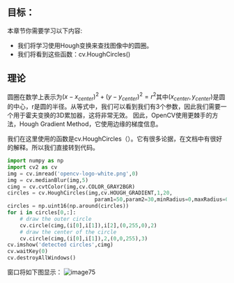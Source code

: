 ## 目标：
本章节你需要学习以下内容:
- 我们将学习使用Hough变换来查找图像中的圆圈。
- 我们将看到这些函数：cv.HoughCircles()

##  理论

圆圈在数学上表示为$\left ( x-x_{center} \right )^{2}+\left ( y-y_{center} \right )^{2}=r^{2}$其中$\left ( x_{center},y_{center} \right )$是圆的中心，r是圆的半径。从等式中，我们可以看到我们有3个参数，因此我们需要一个用于霍夫变换的3D累加器，这将非常无效。 因此，OpenCV使用更棘手的方法，Hough Gradient Method，它使用边缘的梯度信息。

我们在这里使用的函数是cv.HoughCircles（）。它有很多论据，在文档中有很好的解释。所以我们直接转到代码。

```python
import numpy as np
import cv2 as cv
img = cv.imread('opencv-logo-white.png',0)
img = cv.medianBlur(img,5)
cimg = cv.cvtColor(img,cv.COLOR_GRAY2BGR)
circles = cv.HoughCircles(img,cv.HOUGH_GRADIENT,1,20,
                            param1=50,param2=30,minRadius=0,maxRadius=0)
circles = np.uint16(np.around(circles))
for i in circles[0,:]:
    # draw the outer circle
    cv.circle(cimg,(i[0],i[1]),i[2],(0,255,0),2)
    # draw the center of the circle
    cv.circle(cimg,(i[0],i[1]),2,(0,0,255),3)
cv.imshow('detected circles',cimg)
cv.waitKey(0)
cv.destroyAllWindows()
```
窗口将如下图显示：
![image75](https://docs.opencv.org/4.0.0/houghcircles2.jpg)